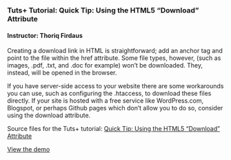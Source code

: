 ### Tuts+ Tutorial: Quick Tip: Using the HTML5 “Download” Attribute
#### Instructor: Thoriq Firdaus

Creating a download link in HTML is straightforward; add an anchor tag and point to the file within the href attribute. Some file types, however, (such as images, .pdf, .txt, and .doc for example) won’t be downloaded. They, instead, will be opened in the browser.

If you have server-side access to your website there are some workarounds you can use, such as configuring the .htaccess, to download these files directly. If your site is hosted with a free service like WordPress.com, Blogspot, or perhaps Github pages which don’t allow you to do so, consider using the download attribute.

Source files for the Tuts+ tutorial: [Quick Tip: Using the HTML5 “Download” Attribute](http://webdesign.tutsplus.com/tutorials/quick-tip-using-the-html5-download-attribute--cms-23880)

[View the demo](http://tutsplus.github.io/download-attribute/index.html)
